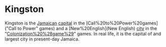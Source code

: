 # Kingston

Kingston is the [Jamaican](Jamaican) [capital](capital) in the [Call%20to%20Power%20games]("Call to Power" games) and a [New%20English](New English) [city](city) in the "[Colonization%20%28game%29](Colonization)" games. In real life, it is the capital of and largest city in present-day Jamaica.